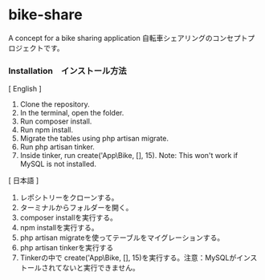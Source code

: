 # bike-share
A concept for a bike sharing application
自転車シェアリングのコンセプトプロジェクトです。

### Installation　インストール方法

[ English ]
1. Clone the repository.  
2. In the terminal, open the folder.
3. Run composer install.  
4. Run npm install.
5. Migrate the tables using php artisan migrate.
6. Run php artisan tinker.
7. Inside tinker, run create('App\Bike, [], 15).  Note:  This won't work if MySQL is not installed.

[ 日本語 ]
1. レポシトリーをクローンする。
2. ターミナルからフォルダーを開く。
3. composer installを実行する。
4. npm installを実行する。
5. php artisan migrateを使ってテーブルをマイグレーションする。
6. php artisan tinkerを実行する
7. Tinkerの中で create('App\Bike, [], 15)を実行する。注意：MySQLがインストールされてないと実行できません。

